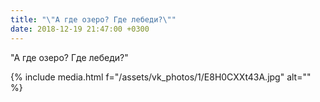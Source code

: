 ```yaml
---
title: "\"А где озеро? Где лебеди?\""
date: 2018-12-19 21:47:00 +0300
---
```


"А где озеро? Где лебеди?"

{% include media.html f="/assets/vk_photos/1/E8H0CXXt43A.jpg" alt="" %}
